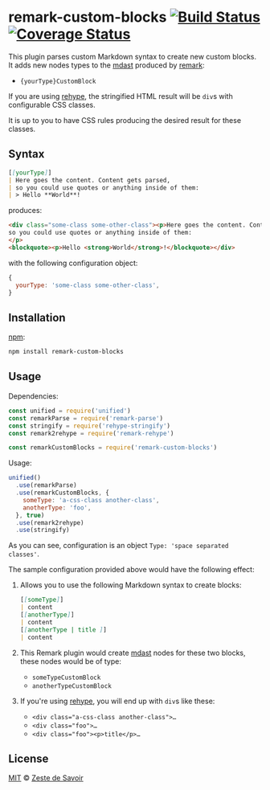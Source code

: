 # remark-custom-blocks [![Build Status][build-badge]][build-status] [![Coverage Status][coverage-badge]][coverage-status]

This plugin parses custom Markdown syntax to create new custom blocks.
It adds new nodes types to the [mdast][mdast] produced by [remark][remark]:

* `{yourType}CustomBlock`

If you are using [rehype][rehype], the stringified HTML result will be `div`s with configurable CSS classes.

It is up to you to have CSS rules producing the desired result for these classes.

## Syntax

```markdown
[[yourType]]
| Here goes the content. Content gets parsed,
| so you could use quotes or anything inside of them:
| > Hello **World**!
```

produces:

```html
<div class="some-class some-other-class"><p>Here goes the content. Content gets parsed,
so you could use quotes or anything inside of them:
</p>
<blockquote><p>Hello <strong>World</strong>!</blockquote></div>
```

with the following configuration object:

```js
{
  yourType: 'some-class some-other-class',
}
```

## Installation

[npm][npm]:

```bash
npm install remark-custom-blocks
```

## Usage

Dependencies:

```javascript
const unified = require('unified')
const remarkParse = require('remark-parse')
const stringify = require('rehype-stringify')
const remark2rehype = require('remark-rehype')

const remarkCustomBlocks = require('remark-custom-blocks')
```

Usage:

```javascript
unified()
  .use(remarkParse)
  .use(remarkCustomBlocks, {
    someType: 'a-css-class another-class',
    anotherType: 'foo',
  }, true)
  .use(remark2rehype)
  .use(stringify)
```

As you can see, configuration is an object `Type: 'space separated classes'`.

The sample configuration provided above would have the following effect:

1. Allows you to use the following Markdown syntax to create blocks:

    ```markdown
    [[someType]]
    | content
    [[anotherType]]
    | content
    [[anotherType | title ]]
    | content
    ```

1. This Remark plugin would create [mdast][mdast] nodes for these two blocks, these nodes would be of type:

    * `someTypeCustomBlock`
    * `anotherTypeCustomBlock`

1. If you're using [rehype][rehype], you will end up with `div`s like these:

    * `<div class="a-css-class another-class">…`
    * `<div class="foo">…`
    * `<div class="foo"><p>title</p>…`

## License

[MIT][license] © [Zeste de Savoir][zds]

<!-- Definitions -->

[build-badge]: https://img.shields.io/travis/zestedesavoir/zmarkdown.svg

[build-status]: https://travis-ci.org/zestedesavoir/zmarkdown

[coverage-badge]: https://img.shields.io/coveralls/zestedesavoir/zmarkdown.svg

[coverage-status]: https://coveralls.io/github/zestedesavoir/zmarkdown

[license]: https://github.com/zestedesavoir/zmarkdown/blob/master/packages/remark-custom-blocks/LICENSE-MIT

[zds]: https://zestedesavoir.com

[npm]: https://www.npmjs.com/package/remark-custom-blocks

[mdast]: https://github.com/syntax-tree/mdast/blob/master/readme.md

[remark]: https://github.com/wooorm/remark

[rehype]: https://github.com/wooorm/rehype
